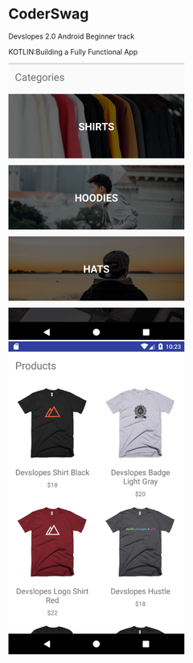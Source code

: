 # CoderSwag

Devslopes 2.0 Android Beginner track

KOTLIN:Building a Fully Functional App

<img src="images/CoderSwagHome.png" alt="mockup" width="350"><img src="images/Screenshot_1503509016.png" alt="mockup" width="350">
